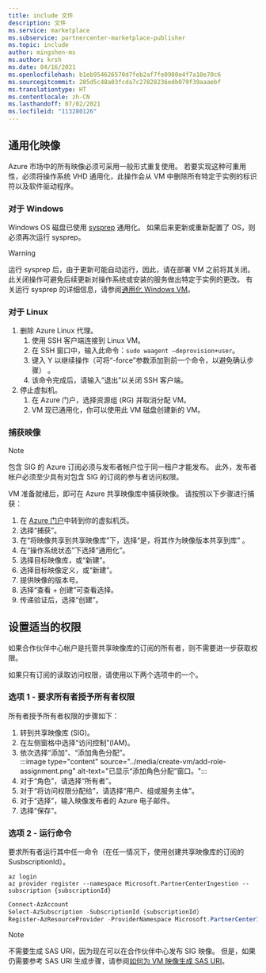 ```yaml
---
title: include 文件
description: 文件
ms.service: marketplace
ms.subservice: partnercenter-marketplace-publisher
ms.topic: include
author: mingshen-ms
ms.author: krsh
ms.date: 04/16/2021
ms.openlocfilehash: b1eb954626570d7feb2af7fe0980e4f7a10e70c6
ms.sourcegitcommit: 285d5c48a03fcda7c27828236edb079f39aaaebf
ms.translationtype: HT
ms.contentlocale: zh-CN
ms.lasthandoff: 07/02/2021
ms.locfileid: "113280126"
---
```

## <a name="generalize-the-image"></a>通用化映像

Azure 市场中的所有映像必须可采用一般形式重复使用。 若要实现这种可重用性，必须将操作系统 VHD 通用化，此操作会从 VM 中删除所有特定于实例的标识符以及软件驱动程序。

### <a name="for-windows"></a>对于 Windows

Windows OS 磁盘已使用 [sysprep](/windows-hardware/manufacture/desktop/sysprep--system-preparation--overview) 通用化。 如果后来更新或重新配置了 OS，则必须再次运行 sysprep。

> [!WARNING]
> 运行 sysprep 后，由于更新可能自动运行，因此，请在部署 VM 之前将其关闭。 此关闭操作可避免后续更新对操作系统或安装的服务做出特定于实例的更改。 有关运行 sysprep 的详细信息，请参阅[通用化 Windows VM](../../virtual-machines/generalize.md#windows)。

### <a name="for-linux"></a>对于 Linux

1. 删除 Azure Linux 代理。
    1. 使用 SSH 客户端连接到 Linux VM。
    2. 在 SSH 窗口中，输入此命令：`sudo waagent –deprovision+user`。
    3. 键入 Y 以继续操作（可将“-force”参数添加到前一个命令，以避免确认步骤） 。
    4. 该命令完成后，请输入“退出”以关闭 SSH 客户端。
2. 停止虚拟机。
    1. 在 Azure 门户，选择资源组 (RG) 并取消分配 VM。
    2. VM 现已通用化，你可以使用此 VM 磁盘创建新的 VM。

### <a name="capture-image"></a>捕获映像

> [!NOTE]
> 包含 SIG 的 Azure 订阅必须与发布者帐户位于同一租户才能发布。 此外，发布者帐户必须至少具有对包含 SIG 的订阅的参与者访问权限。

VM 准备就绪后，即可在 Azure 共享映像库中捕获映像。 请按照以下步骤进行捕获：

1. 在 [Azure 门户](https://ms.portal.azure.com/)中转到你的虚拟机页。
2. 选择“捕获”。
3. 在“将映像共享到共享映像库”下，选择“是，将其作为映像版本共享到库” 。
4. 在“操作系统状态”下选择“通用化”。
5. 选择目标映像库，或“新建”。
6. 选择目标映像定义，或“新建”。
7. 提供映像的版本号。
8. 选择“查看 + 创建”可查看选择。
9. 传递验证后，选择“创建”。

## <a name="set-the-right-permissions"></a>设置适当的权限

如果合作伙伴中心帐户是托管共享映像库的订阅的所有者，则不需要进一步获取权限。

如果只有订阅的读取访问权限，请使用以下两个选项中的一个。

### <a name="option-one--ask-the-owner-to-grant-owner-permission"></a>选项 1 - 要求所有者授予所有者权限

所有者授予所有者权限的步骤如下：

1. 转到共享映像库 (SIG)。
2. 在左侧窗格中选择“访问控制”(IAM)。
3. 依次选择“添加”、“添加角色分配”。 <br>
    :::image type="content" source="../media/create-vm/add-role-assignment.png" alt-text="已显示“添加角色分配”窗口。":::
1. 对于“角色”，请选择“所有者”。 
1. 对于“将访问权限分配给”，请选择“用户、组或服务主体”。 
1. 对于“选择”，输入映像发布者的 Azure 电子邮件。
1. 选择“保存”。

### <a name="option-two--run-a-command"></a>选项 2 - 运行命令

要求所有者运行其中任一命令（在任一情况下，使用创建共享映像库的订阅的 SusbscriptionId）。

```azurecli
az login
az provider register --namespace Microsoft.PartnerCenterIngestion --subscription {subscriptionId}
```
 
```powershell
Connect-AzAccount
Select-AzSubscription -SubscriptionId {subscriptionId}
Register-AzResourceProvider -ProviderNamespace Microsoft.PartnerCenterIngestion
```

> [!NOTE]
> 不需要生成 SAS URI，因为现在可以在合作伙伴中心发布 SIG 映像。 但是，如果仍需要参考 SAS URI 生成步骤，请参阅[如何为 VM 映像生成 SAS URI](../azure-vm-get-sas-uri.md)。
